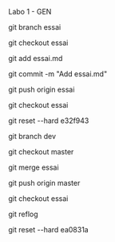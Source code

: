 Labo 1 - GEN

git branch essai

git checkout essai

git add essai.md

git commit -m "Add essai.md"

git push origin essai

git checkout essai

git reset --hard e32f943

git branch dev 

git checkout master

git merge essai

git push origin master

git checkout essai 

git reflog

git reset --hard ea0831a 

